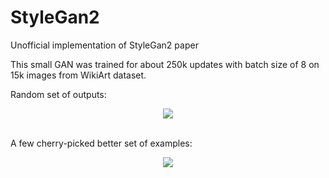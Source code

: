 # StyleGan2
Unofficial implementation of StyleGan2 paper

This small GAN was trained for about 250k updates with batch size of 8 on 15k images from WikiArt dataset.

Random set of outputs:

<div align="center">
  <img src="collage2.png"><br><br>
</div>

A few cherry-picked better set of examples:

<div align="center">
  <img src="cherry2.png"><br><br>
</div>